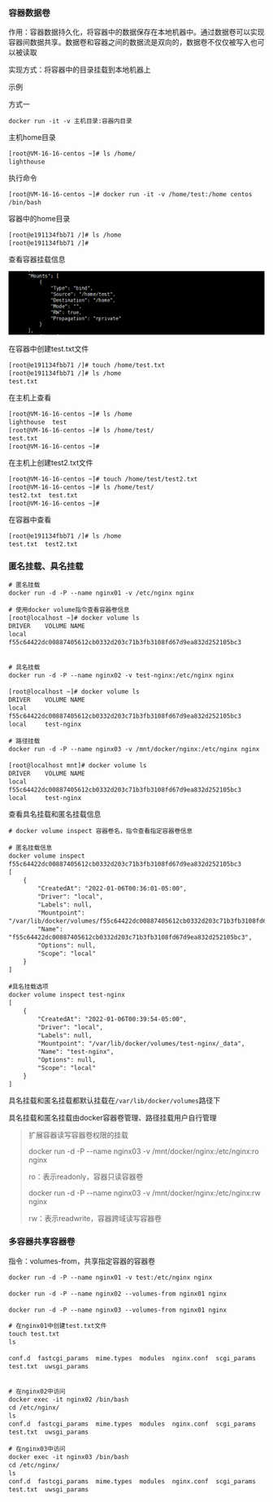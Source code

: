 ### 容器数据卷

作用：容器数据持久化，将容器中的数据保存在本地机器中。通过数据卷可以实现容器间数据共享。数据卷和容器之间的数据流是双向的，数据卷不仅仅被写入也可以被读取



实现方式：将容器中的目录挂载到本地机器上



示例

方式一

```shell
docker run -it -v 主机目录:容器内目录
```

主机home目录

```shell
[root@VM-16-16-centos ~]# ls /home/
lighthouse
```

执行命令

```shell
[root@VM-16-16-centos ~]# docker run -it -v /home/test:/home centos /bin/bash
```

容器中的home目录

```shell
[root@e191134fbb71 /]# ls /home
[root@e191134fbb71 /]# 
```

查看容器挂载信息

![image-20211230154719160](image/image-20211230154719160.png)

在容器中创建test.txt文件

```shell
[root@e191134fbb71 /]# touch /home/test.txt
[root@e191134fbb71 /]# ls /home
test.txt
```

在主机上查看

```shell
[root@VM-16-16-centos ~]# ls /home
lighthouse  test
[root@VM-16-16-centos ~]# ls /home/test/
test.txt
[root@VM-16-16-centos ~]# 
```

在主机上创建test2.txt文件

```shell
[root@VM-16-16-centos ~]# touch /home/test/test2.txt
[root@VM-16-16-centos ~]# ls /home/test/
test2.txt  test.txt
[root@VM-16-16-centos ~]# 
```

在容器中查看

```shell
[root@e191134fbb71 /]# ls /home
test.txt  test2.txt
```



### 匿名挂载、具名挂载

```shell
# 匿名挂载
docker run -d -P --name nginx01 -v /etc/nginx nginx

# 使用docker volume指令查看容器卷信息
[root@localhost ~]# docker volume ls
DRIVER    VOLUME NAME
local     f55c64422dc00887405612cb0332d203c71b3fb3108fd67d9ea832d252105bc3


# 具名挂载
docker run -d -P --name nginx02 -v test-nginx:/etc/nginx nginx

[root@localhost ~]# docker volume ls
DRIVER    VOLUME NAME
local     f55c64422dc00887405612cb0332d203c71b3fb3108fd67d9ea832d252105bc3
local     test-nginx

# 路径挂载
docker run -d -P --name nginx03 -v /mnt/docker/nginx:/etc/nginx nginx

[root@localhost mnt]# docker volume ls
DRIVER    VOLUME NAME
local     f55c64422dc00887405612cb0332d203c71b3fb3108fd67d9ea832d252105bc3
local     test-nginx
```

查看具名挂载和匿名挂载信息

```shell
# docker volume inspect 容器卷名，指令查看指定容器卷信息

# 匿名挂载信息
docker volume inspect f55c64422dc00887405612cb0332d203c71b3fb3108fd67d9ea832d252105bc3 
[
    {
        "CreatedAt": "2022-01-06T00:36:01-05:00",
        "Driver": "local",
        "Labels": null,
        "Mountpoint": "/var/lib/docker/volumes/f55c64422dc00887405612cb0332d203c71b3fb3108fd67d9ea832d252105bc3/_data",
        "Name": "f55c64422dc00887405612cb0332d203c71b3fb3108fd67d9ea832d252105bc3",
        "Options": null,
        "Scope": "local"
    }
]

#具名挂载选项
docker volume inspect test-nginx 
[
    {
        "CreatedAt": "2022-01-06T00:39:54-05:00",
        "Driver": "local",
        "Labels": null,
        "Mountpoint": "/var/lib/docker/volumes/test-nginx/_data",
        "Name": "test-nginx",
        "Options": null,
        "Scope": "local"
    }
]

```

具名挂载和匿名挂载都默认挂载在`/var/lib/docker/volumes`路径下

具名挂载和匿名挂载由docker容器卷管理、路径挂载用户自行管理

> 扩展容器读写容器卷权限的挂载
>
> docker run -d -P --name nginx03 -v /mnt/docker/nginx:/etc/nginx:ro nginx
>
> ro：表示readonly，容器只读容器卷
>
> docker run -d -P --name nginx03 -v /mnt/docker/nginx:/etc/nginx:rw nginx
>
> rw：表示readwrite，容器跨域读写容器卷



### 多容器共享容器卷

指令：volumes-from，共享指定容器的容器卷

```shell
docker run -d -P --name nginx01 -v test:/etc/nginx nginx

docker run -d -P --name nginx02 --volumes-from nginx01 nginx

docker run -d -P --name nginx03 --volumes-from nginx01 nginx
```

```shell
# 在nginx01中创建test.txt文件
touch test.txt
ls

conf.d	fastcgi_params	mime.types  modules  nginx.conf  scgi_params  test.txt	uwsgi_params


# 在nginx02中访问
docker exec -it nginx02 /bin/bash
cd /etc/nginx/
ls
conf.d	fastcgi_params	mime.types  modules  nginx.conf  scgi_params  test.txt	uwsgi_params

# 在nginx03中访问
docker exec -it nginx03 /bin/bash
cd /etc/nginx/
ls
conf.d	fastcgi_params	mime.types  modules  nginx.conf  scgi_params  test.txt	uwsgi_params
```

